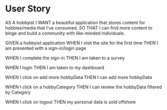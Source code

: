 # User Story

AS A hobbyist
I WANT a beautiful application that stores content for hobbies/media that I've consumed.
SO THAT I can find more content to binge and build a community with like-minded individuals.

GIVEN a hobbyist application
WHEN I visit the site for the first time
THEN I am presented with a sign-in/login page

WHEN I complete the sign-in
THEN I am taken to a survey

WHEN I login
THEN I am taken to my dashboard

WHEN I click on add more hobbyData
THEN I can add more hobbyData

WHEN I click on a hobbyCategory
THEN I can review the hobbyData filtered by Category

WHEN I click on logout
THEN my personal data is sold offshore